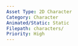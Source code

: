 ```yaml
---
Asset Type: 2D Character
Category: Character
Animated/Static: Static
Filepath: characters/
Priority: High
---
```

